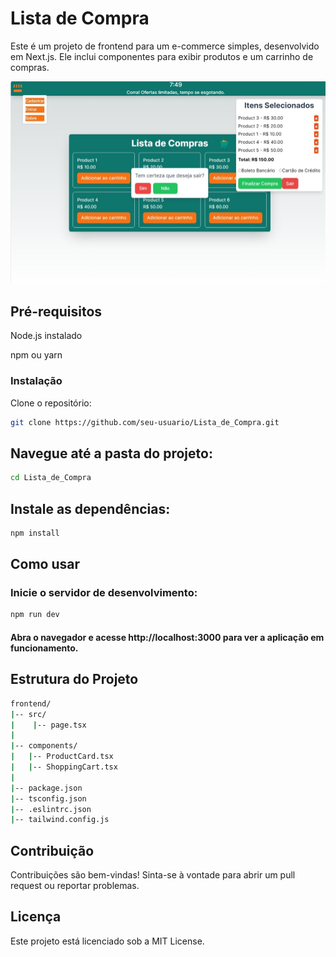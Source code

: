 # Lista de Compra

Este é um projeto de frontend para um e-commerce simples, desenvolvido em Next.js. Ele inclui componentes para exibir produtos e um carrinho de compras.

![Alt text](/public/img/Lista_de_Compras.jpeg)


## Pré-requisitos
Node.js instalado

npm ou yarn

### Instalação
Clone o repositório:
```sh
git clone https://github.com/seu-usuario/Lista_de_Compra.git
```
## Navegue até a pasta do projeto:
```sh
cd Lista_de_Compra
```
## Instale as dependências:
```sh
npm install
```
## Como usar

### Inicie o servidor de desenvolvimento:

```sh
npm run dev
```
#### Abra o navegador e acesse http://localhost:3000 para ver a aplicação em funcionamento.

## Estrutura do Projeto
```sh
frontend/
|-- src/
|    |-- page.tsx
|   
|-- components/
|   |-- ProductCard.tsx
|   |-- ShoppingCart.tsx
|   
|-- package.json
|-- tsconfig.json
|-- .eslintrc.json
|-- tailwind.config.js
```

## Contribuição
Contribuições são bem-vindas! Sinta-se à vontade para abrir um pull request ou reportar problemas.

## Licença
Este projeto está licenciado sob a MIT License.